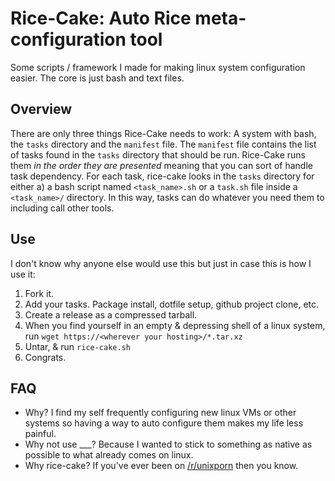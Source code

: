 # Rice-Cake: Auto Rice meta-configuration tool
Some scripts / framework I made for making linux system configuration easier. The core is just bash and text files.

## Overview
There are only three things Rice-Cake needs to work: A system with bash, the `tasks` directory and the `manifest` file.
The `manifest` file contains the list of tasks found in the `tasks` directory that should 
be run. Rice-Cake runs them *in the order they are presented* meaning that you can sort of
handle task dependency. For each task, rice-cake looks in the `tasks` directory for either a) a bash script named `<task_name>.sh` or 
a `task.sh` file inside a `<task_name>/` directory. In this way, tasks can do whatever you need them to including call other tools.

## Use
I don't know why anyone else would use this but just in case this is how I use it:
1) Fork it. 
2) Add your tasks. Package install, dotfile setup, github project clone, etc.
3) Create a release as a compressed tarball.
4) When you find yourself in an empty & depressing shell of a linux system, run `wget https://<wherever your hosting>/*.tar.xz`
5) Untar, & run `rice-cake.sh`
6) Congrats. 


## FAQ
* Why? I find my self frequently configuring new linux VMs or other systems so having a way to auto configure them makes my life less painful.
* Why not use ___? Because I wanted to stick to something as native as possible to what already comes on linux.
* Why rice-cake? If you've ever been on [/r/unixporn](https://reddit.com/r/unixporn) then you know.


